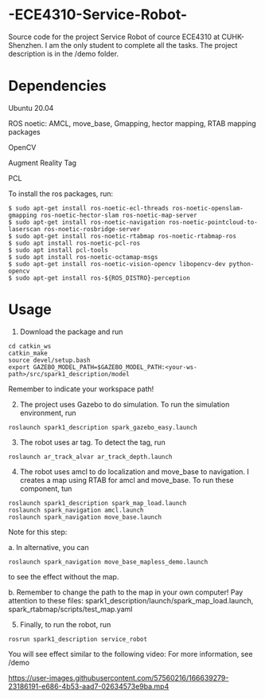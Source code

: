 # -ECE4310-Service-Robot-
Source code for the project Service Robot of cource ECE4310 at CUHK-Shenzhen. I am the only student to complete all the tasks. The project description is in the /demo folder.

# Dependencies
 
 Ubuntu 20.04
 
 ROS noetic: AMCL, move_base, Gmapping, hector mapping, RTAB mapping packages
 
 OpenCV
 
Augment Reality Tag

PCL

To install the ros packages, run:

```
$ sudo apt-get install ros-noetic-ecl-threads ros-noetic-openslam-gmapping ros-noetic-hector-slam ros-noetic-map-server
$ sudo apt-get install ros-noetic-navigation ros-noetic-pointcloud-to-laserscan ros-noetic-rosbridge-server
$ sudo apt-get install ros-noetic-rtabmap ros-noetic-rtabmap-ros
$ sudo apt install ros-noetic-pcl-ros
$ sudo apt install pcl-tools
$ sudo apt install ros-noetic-octamap-msgs
$ sudo apt-get install ros-noetic-vision-opencv libopencv-dev python-opencv
$ sudo apt-get install ros-${ROS_DISTRO}-perception
```

# Usage

1. Download the package and run 
```
cd catkin_ws
catkin_make
source devel/setup.bash
export GAZEBO_MODEL_PATH=$GAZEBO_MODEL_PATH:<your-ws-
path>/src/spark1_description/model
```
Remember to indicate your workspace path!

2. The project uses Gazebo to do simulation. To run the simulation environment, run
```
roslaunch spark1_description spark_gazebo_easy.launch
```
3. The robot uses ar tag. To detect the tag, run
```
roslaunch ar_track_alvar ar_track_depth.launch
```
4. The robot uses amcl to do localization and move_base to navigation. I creates a map using RTAB for amcl and move_base. To run these component, tun
```
roslaunch spark1_description spark_map_load.launch
roslaunch spark_navigation amcl.launch
roslaunch spark_navigation move_base.launch
```

Note for this step:

a. In alternative, you can
```
roslaunch spark_navigation move_base_mapless_demo.launch
```
to see the effect without the map.

b. Remember to change the path to the map in your own computer! Pay attention to these files: spark1_description/launch/spark_map_load.launch, spark_rtabmap/scripts/test_map.yaml

5. Finally, to run the robot, run 
```
rosrun spark1_description service_robot
```
You will see effect similar to the following video:
For more information, see /demo

https://user-images.githubusercontent.com/57560216/166639279-23186191-e686-4b53-aad7-02634573e9ba.mp4

